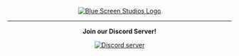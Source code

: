 <!--
# Welcome to Blue Screen Studios
We are a group of young developers who primarily make Mobile and PC games!
-->

<div>
    <p align="center">
        <a href="https://bluescreenstudios.net">
            <img src="" alt="Blue Screen Studios Logo"/>
        </a>
    </p>
</div>
    
---

<div>
  <p align="center">
    <b> Join our Discord Server! </b>
  </p>

  <p align="center">
    <a href="https://discord.gg/WvbCRGSKre"
      ><img
        src="https://img.shields.io/discord/888875214459535360?color=5865F2&logo=discord&logoColor=white"
        alt="Discord server"
    /></a>
  </p>
</div>
